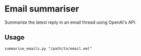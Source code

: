 # Email summariser
Summarise the latest reply in an email thread using OpenAI's API.

## Usage
```
summarise_emails.py "/path/to/email.eml"
```